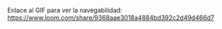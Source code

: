 Enlace al GIF para ver la navegabilidad: https://www.loom.com/share/9368aae3018a4884bd392c2d49d466d7
